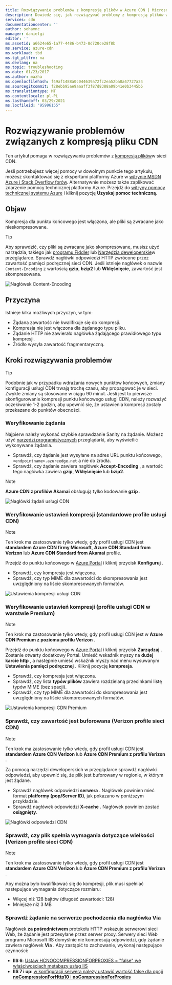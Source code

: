```yaml
---
title: Rozwiązywanie problemów z kompresją plików w Azure CDN | Microsoft Docs
description: Dowiedz się, jak rozwiązywać problemy z kompresją plików w usłudze Azure Content Delivery Network. W tym artykule opisano kilka możliwych przyczyn.
services: cdn
documentationcenter: ''
author: sohamnc
manager: danielgi
editor: ''
ms.assetid: a6624e65-1a77-4486-b473-8d720ce28f8b
ms.service: azure-cdn
ms.workload: tbd
ms.tgt_pltfrm: na
ms.devlang: na
ms.topic: troubleshooting
ms.date: 01/23/2017
ms.author: mazha
ms.openlocfilehash: f49af1488a0c044639a72fc2ea52ba0a47727a24
ms.sourcegitcommit: f28ebb95ae9aaaff3f87d8388a09b41e0b3445b5
ms.translationtype: MT
ms.contentlocale: pl-PL
ms.lasthandoff: 03/29/2021
ms.locfileid: "95996155"
---
```

# <a name="troubleshooting-cdn-file-compression"></a>Rozwiązywanie problemów związanych z kompresją pliku CDN
Ten artykuł pomaga w rozwiązywaniu problemów z [kompresją plików](cdn-improve-performance.md)w sieci CDN.

Jeśli potrzebujesz więcej pomocy w dowolnym punkcie tego artykułu, możesz skontaktować się z ekspertami platformy Azure w [witrynie MSDN Azure i Stack Overflow forów](https://azure.microsoft.com/support/forums/). Alternatywnie możesz także zaplikować zdarzenie pomocy technicznej platformy Azure. Przejdź do [witryny pomocy technicznej systemu Azure](https://azure.microsoft.com/support/options/) i kliknij pozycję **Uzyskaj pomoc techniczną**.

## <a name="symptom"></a>Objaw
Kompresja dla punktu końcowego jest włączona, ale pliki są zwracane jako nieskompresowane.

> [!TIP]
> Aby sprawdzić, czy pliki są zwracane jako skompresowane, musisz użyć narzędzia, takiego jak [programu Fiddler](https://www.telerik.com/fiddler) lub [Narzędzia deweloperskie](https://developer.microsoft.com/microsoft-edge/platform/documentation/f12-devtools-guide/)w przeglądarce.  Sprawdź nagłówki odpowiedzi HTTP zwrócone przez zawartość pamięci podręcznej sieci CDN.  Jeśli istnieje nagłówek o nazwie `Content-Encoding` z wartością **gzip**, **bzip2** lub **Wklęśnięcie**, zawartość jest skompresowana.
> 
> ![Nagłówek Content-Encoding](./media/cdn-troubleshoot-compression/cdn-content-header.png)
> 
> 

## <a name="cause"></a>Przyczyna
Istnieje kilka możliwych przyczyn, w tym:

* Żądana zawartość nie kwalifikuje się do kompresji.
* Kompresja nie jest włączona dla żądanego typu pliku.
* Żądanie HTTP nie zawierało nagłówka żądającego prawidłowego typu kompresji.
* Źródło wysyła zawartość fragmentaryczną.

## <a name="troubleshooting-steps"></a>Kroki rozwiązywania problemów
> [!TIP]
> Podobnie jak w przypadku wdrażania nowych punktów końcowych, zmiany konfiguracji usługi CDN trwają trochę czasu, aby propagować je w sieci.  Zwykle zmiany są stosowane w ciągu 90 minut.  Jeśli jest to pierwsze skonfigurowanie kompresji punktu końcowego usługi CDN, należy rozważyć oczekiwanie 1-2 godzin, aby upewnić się, że ustawienia kompresji zostały przekazane do punktów obecności. 
> 
> 

### <a name="verify-the-request"></a>Weryfikowanie żądania
Najpierw należy wykonać szybkie sprawdzanie Sanity na żądanie.  Możesz użyć [narzędzi programistycznych](https://developer.microsoft.com/microsoft-edge/platform/documentation/f12-devtools-guide/) przeglądarki, aby wyświetlić wykonywane żądania.

* Sprawdź, czy żądanie jest wysyłane na adres URL punktu końcowego, `<endpointname>.azureedge.net` a nie do źródła.
* Sprawdź, czy żądanie zawiera nagłówek **Accept-Encoding** , a wartość tego nagłówka zawiera **gzip**, **Wklęśnięcie** lub **bzip2**.

> [!NOTE]
> **Azure CDN z profilów Akamai** obsługują tylko kodowanie **gzip** .
> 
> 

![Nagłówki żądań usługi CDN](./media/cdn-troubleshoot-compression/cdn-request-headers.png)

### <a name="verify-compression-settings-standard-cdn-profiles"></a>Weryfikowanie ustawień kompresji (standardowe profile usługi CDN)
> [!NOTE]
> Ten krok ma zastosowanie tylko wtedy, gdy profil usługi CDN jest **standardem Azure CDN firmy Microsoft**, **Azure CDN Standard from Verizon** lub **Azure CDN Standard from Akamai** profile. 
> 
> 

Przejdź do punktu końcowego w [Azure Portal](https://portal.azure.com) i kliknij przycisk **Konfiguruj** .

* Sprawdź, czy kompresja jest włączona.
* Sprawdź, czy typ MIME dla zawartości do skompresowania jest uwzględniony na liście skompresowanych formatów.

![Ustawienia kompresji usługi CDN](./media/cdn-troubleshoot-compression/cdn-compression-settings.png)

### <a name="verify-compression-settings-premium-cdn-profiles"></a>Weryfikowanie ustawień kompresji (profile usługi CDN w warstwie Premium)
> [!NOTE]
> Ten krok ma zastosowanie tylko wtedy, gdy profil usługi CDN jest w **Azure CDN Premium z poziomu profilu Verizon** .
> 
> 

Przejdź do punktu końcowego w [Azure Portal](https://portal.azure.com) i kliknij przycisk **Zarządzaj** .  Zostanie otwarty dodatkowy Portal.  Umieść wskaźnik myszy na **dużej karcie http** , a następnie umieść wskaźnik myszy nad menu wysuwanym **Ustawienia pamięci podręcznej** .  Kliknij pozycję **kompresja**. 

* Sprawdź, czy kompresja jest włączona.
* Sprawdź, czy lista **typów plików** zawiera rozdzielaną przecinkami listę typów MIME (bez spacji).
* Sprawdź, czy typ MIME dla zawartości do skompresowania jest uwzględniony na liście skompresowanych formatów.

![Ustawienia kompresji CDN Premium](./media/cdn-troubleshoot-compression/cdn-compression-settings-premium.png)

### <a name="verify-the-content-is-cached-verizon-cdn-profiles"></a>Sprawdź, czy zawartość jest buforowana (Verizon profile sieci CDN)
> [!NOTE]
> Ten krok ma zastosowanie tylko wtedy, gdy profil usługi CDN jest **standardem Azure CDN Verizon** lub **Azure CDN Premium z profilu Verizon** .
> 
> 

Za pomocą narzędzi deweloperskich w przeglądarce sprawdź nagłówki odpowiedzi, aby upewnić się, że plik jest buforowany w regionie, w którym jest żądane.

* Sprawdź nagłówek odpowiedzi **serwera** .  Nagłówek powinien mieć format **platformy (pop/Server ID)**, jak pokazano w poniższym przykładzie.
* Sprawdź nagłówek odpowiedzi **X-cache** .  Nagłówek powinien zostać **osiągnięty**.  

![Nagłówki odpowiedzi CDN](./media/cdn-troubleshoot-compression/cdn-response-headers.png)

### <a name="verify-the-file-meets-the-size-requirements-verizon-cdn-profiles"></a>Sprawdź, czy plik spełnia wymagania dotyczące wielkości (Verizon profile sieci CDN)
> [!NOTE]
> Ten krok ma zastosowanie tylko wtedy, gdy profil usługi CDN jest **standardem Azure CDN Verizon** lub **Azure CDN Premium z profilu Verizon** .
> 
> 

Aby można było kwalifikować się do kompresji, plik musi spełniać następujące wymagania dotyczące rozmiaru:

* Więcej niż 128 bajtów (długość zawartości: 128)
* Mniejsze niż 3 MB

### <a name="check-the-request-at-the-origin-server-for-a-via-header"></a>Sprawdź żądanie na serwerze pochodzenia dla nagłówka **Via**
Nagłówek **za pośrednictwem** protokołu HTTP wskazuje serwerowi sieci Web, że żądanie jest przesyłane przez serwer proxy.  Serwery sieci Web programu Microsoft IIS domyślnie nie kompresują odpowiedzi, gdy żądanie zawiera nagłówek **Via** .  Aby zastąpić to zachowanie, wykonaj następujące czynności:

* **IIS 6**: [Ustaw HCNOCOMPRESSIONFORPROXIES = "false" we właściwościach metabazy usług IIS](/previous-versions/iis/6.0-sdk/ms525390(v=vs.90))
* **IIS 7 i up**: [w konfiguracji serwera należy ustawić wartość false dla opcji **noCompressionForHttp10** i **noCompressionForProxies**](https://www.iis.net/configreference/system.webserver/httpcompression)

